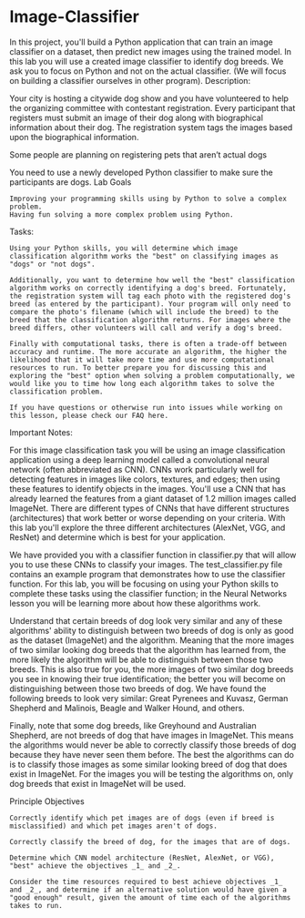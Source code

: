 # Image-Classifier
In this project, you'll build a Python application that can train an image classifier on a dataset, then predict new images using the trained model.
In this lab you will use a created image classifier to identify dog breeds. We ask you to focus on Python and not on the actual classifier. (We will focus on building a classifier ourselves in other program).
Description:

Your city is hosting a citywide dog show and you have volunteered to help the organizing committee with contestant registration. Every participant that registers must submit an image of their dog along with biographical information about their dog. The registration system tags the images based upon the biographical information.

Some people are planning on registering pets that aren’t actual dogs

You need to use a newly developed Python classifier to make sure the participants are dogs.
Lab Goals

    Improving your programming skills using by Python to solve a complex problem.
    Having fun solving a more complex problem using Python.

Tasks:

    Using your Python skills, you will determine which image classification algorithm works the "best" on classifying images as "dogs" or "not dogs".

    Additionally, you want to determine how well the "best" classification algorithm works on correctly identifying a dog's breed. Fortunately, the registration system will tag each photo with the registered dog's breed (as entered by the participant). Your program will only need to compare the photo's filename (which will include the breed) to the breed that the classification algorithm returns. For images where the breed differs, other volunteers will call and verify a dog's breed.

    Finally with computational tasks, there is often a trade-off between accuracy and runtime. The more accurate an algorithm, the higher the likelihood that it will take more time and use more computational resources to run. To better prepare you for discussing this and exploring the "best" option when solving a problem computationally, we would like you to time how long each algorithm takes to solve the classification problem.

    If you have questions or otherwise run into issues while working on this lesson, please check our FAQ here.

Important Notes:

For this image classification task you will be using an image classification application using a deep learning model called a convolutional neural network (often abbreviated as CNN). CNNs work particularly well for detecting features in images like colors, textures, and edges; then using these features to identify objects in the images. You'll use a CNN that has already learned the features from a giant dataset of 1.2 million images called ImageNet. There are different types of CNNs that have different structures (architectures) that work better or worse depending on your criteria. With this lab you'll explore the three different architectures (AlexNet, VGG, and ResNet) and determine which is best for your application.

We have provided you with a classifier function in classifier.py that will allow you to use these CNNs to classify your images. The test_classifier.py file contains an example program that demonstrates how to use the classifier function. For this lab, you will be focusing on using your Python skills to complete these tasks using the classifier function; in the Neural Networks lesson you will be learning more about how these algorithms work.

Understand that certain breeds of dog look very similar and any of these algorithms' ability to distinguish between two breeds of dog is only as good as the dataset (ImageNet) and the algorithm. Meaning that the more images of two similar looking dog breeds that the algorithm has learned from, the more likely the algorithm will be able to distinguish between those two breeds. This is also true for you, the more images of two similar dog breeds you see in knowing their true identification; the better you will become on distinguishing between those two breeds of dog. We have found the following breeds to look very similar: Great Pyrenees and Kuvasz, German Shepherd and Malinois, Beagle and Walker Hound, and others.

Finally, note that some dog breeds, like Greyhound and Australian Shepherd, are not breeds of dog that have images in ImageNet. This means the algorithms would never be able to correctly classify those breeds of dog because they have never seen them before. The best the algorithms can do is to classify those images as some similar looking breed of dog that does exist in ImageNet. For the images you will be testing the algorithms on, only dog breeds that exist in ImageNet will be used.


Principle Objectives

    Correctly identify which pet images are of dogs (even if breed is misclassified) and which pet images aren't of dogs.
     
    Correctly classify the breed of dog, for the images that are of dogs.
     
    Determine which CNN model architecture (ResNet, AlexNet, or VGG), "best" achieve the objectives _1_ and _2_.
     
    Consider the time resources required to best achieve objectives _1_ and _2_, and determine if an alternative solution would have given a "good enough" result, given the amount of time each of the algorithms takes to run.
